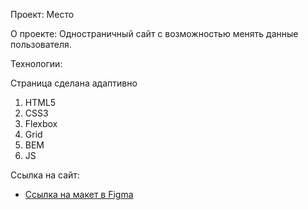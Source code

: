 Проект: Место

О проекте: Одностраничный сайт с возможностью менять данные пользователя.

Технологии:

Страница сделана адаптивно

1) HTML5 
2) CSS3
3) Flexbox
4) Grid
5) BEM 
6) JS

Ссылка на сайт: 


* [Ссылка на макет в Figma](https://www.figma.com/file/2cn9N9jSkmxD84oJik7xL7/JavaScript.-Sprint-4?node-id=0%3A1)

